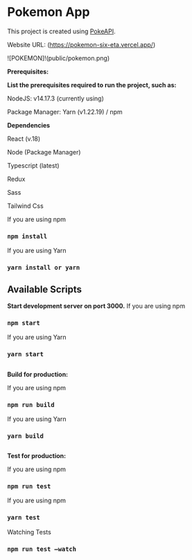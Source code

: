 # Pokemon App

This project is created using [PokeAPI](https://pokeapi.co/).

Website URL: (https://pokemon-six-eta.vercel.app/)

![POKEMON]!(public/pokemon.png)


**Prerequisites:**

**List the prerequisites required to run the project, such as:**

NodeJS: v14.17.3 (currently using)

Package Manager: Yarn (v1.22.19) / npm

**Dependencies**

React (v.18)

Node (Package Manager)

Typescript (latest)

Redux

Sass

Tailwind Css

If you are using npm

### `npm install`

If you are using Yarn

### `yarn install or yarn`

## Available Scripts

**Start development server on port 3000.**
If you are using npm

### `npm start`

If you are using Yarn

### `yarn start`

##

**Build for production:**

If you are using npm

### `npm run build`

If you are using Yarn

### `yarn build`

##

**Test for production:**

If you are using npm

### `npm run test`

If you are using npm

### `yarn test`

Watching Tests

### `npm run test –watch`
